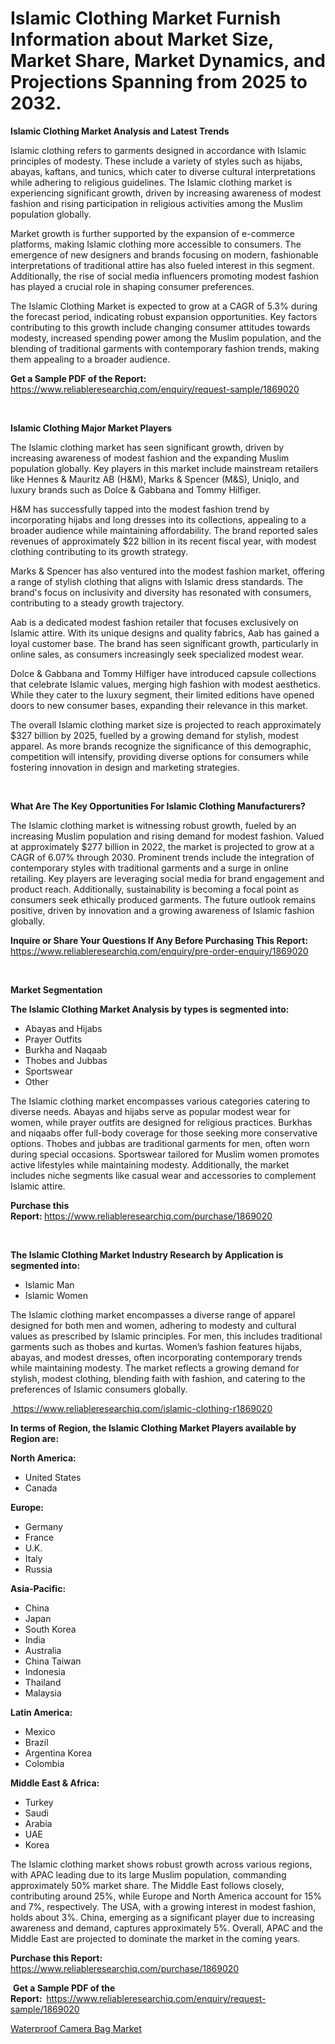 <p><h1>Islamic Clothing Market Furnish Information about Market Size, Market Share, Market Dynamics, and Projections Spanning from 2025 to 2032.</h1></p><p><strong>Islamic Clothing Market Analysis and Latest Trends</strong></p>
<p><p>Islamic clothing refers to garments designed in accordance with Islamic principles of modesty. These include a variety of styles such as hijabs, abayas, kaftans, and tunics, which cater to diverse cultural interpretations while adhering to religious guidelines. The Islamic clothing market is experiencing significant growth, driven by increasing awareness of modest fashion and rising participation in religious activities among the Muslim population globally.</p><p>Market growth is further supported by the expansion of e-commerce platforms, making Islamic clothing more accessible to consumers. The emergence of new designers and brands focusing on modern, fashionable interpretations of traditional attire has also fueled interest in this segment. Additionally, the rise of social media influencers promoting modest fashion has played a crucial role in shaping consumer preferences.</p><p>The Islamic Clothing Market is expected to grow at a CAGR of 5.3% during the forecast period, indicating robust expansion opportunities. Key factors contributing to this growth include changing consumer attitudes towards modesty, increased spending power among the Muslim population, and the blending of traditional garments with contemporary fashion trends, making them appealing to a broader audience.</p></p>
<p><strong>Get a Sample PDF of the Report:&nbsp;</strong> <a href="https://www.reliableresearchiq.com/enquiry/request-sample/1869020?utm_campaign=2226&utm_medium=2&utm_source=Github&utm_content=ia&utm_term=05022025&utm_id=islamic-clothing">https://www.reliableresearchiq.com/enquiry/request-sample/1869020</a></p>
<p>&nbsp;</p>
<p><strong>Islamic Clothing Major Market Players</strong></p>
<p><p>The Islamic clothing market has seen significant growth, driven by increasing awareness of modest fashion and the expanding Muslim population globally. Key players in this market include mainstream retailers like Hennes & Mauritz AB (H&M), Marks & Spencer (M&S), Uniqlo, and luxury brands such as Dolce & Gabbana and Tommy Hilfiger.</p><p>H&M has successfully tapped into the modest fashion trend by incorporating hijabs and long dresses into its collections, appealing to a broader audience while maintaining affordability. The brand reported sales revenues of approximately $22 billion in its recent fiscal year, with modest clothing contributing to its growth strategy.</p><p>Marks & Spencer has also ventured into the modest fashion market, offering a range of stylish clothing that aligns with Islamic dress standards. The brand's focus on inclusivity and diversity has resonated with consumers, contributing to a steady growth trajectory.</p><p>Aab is a dedicated modest fashion retailer that focuses exclusively on Islamic attire. With its unique designs and quality fabrics, Aab has gained a loyal customer base. The brand has seen significant growth, particularly in online sales, as consumers increasingly seek specialized modest wear.</p><p>Dolce & Gabbana and Tommy Hilfiger have introduced capsule collections that celebrate Islamic values, merging high fashion with modest aesthetics. While they cater to the luxury segment, their limited editions have opened doors to new consumer bases, expanding their relevance in this market.</p><p>The overall Islamic clothing market size is projected to reach approximately $327 billion by 2025, fuelled by a growing demand for stylish, modest apparel. As more brands recognize the significance of this demographic, competition will intensify, providing diverse options for consumers while fostering innovation in design and marketing strategies.</p></p>
<p>&nbsp;</p>
<p><strong>What Are The Key Opportunities For Islamic Clothing Manufacturers?</strong></p>
<p><p>The Islamic clothing market is witnessing robust growth, fueled by an increasing Muslim population and rising demand for modest fashion. Valued at approximately $277 billion in 2022, the market is projected to grow at a CAGR of 6.07% through 2030. Prominent trends include the integration of contemporary styles with traditional garments and a surge in online retailing. Key players are leveraging social media for brand engagement and product reach. Additionally, sustainability is becoming a focal point as consumers seek ethically produced garments. The future outlook remains positive, driven by innovation and a growing awareness of Islamic fashion globally.</p></p>
<p><strong>Inquire or Share Your Questions If Any Before Purchasing This Report:</strong> <a href="https://www.reliableresearchiq.com/enquiry/pre-order-enquiry/1869020?utm_campaign=2226&utm_medium=2&utm_source=Github&utm_content=ia&utm_term=05022025&utm_id=islamic-clothing">https://www.reliableresearchiq.com/enquiry/pre-order-enquiry/1869020</a></p>
<p>&nbsp;</p>
<p><strong>Market Segmentation</strong></p>
<p><strong>The Islamic Clothing Market Analysis by types is segmented into:</strong></p>
<p><ul><li>Abayas and Hijabs</li><li>Prayer Outfits</li><li>Burkha and Naqaab</li><li>Thobes and Jubbas</li><li>Sportswear</li><li>Other</li></ul></p>
<p><p>The Islamic clothing market encompasses various categories catering to diverse needs. Abayas and hijabs serve as popular modest wear for women, while prayer outfits are designed for religious practices. Burkhas and niqaabs offer full-body coverage for those seeking more conservative options. Thobes and jubbas are traditional garments for men, often worn during special occasions. Sportswear tailored for Muslim women promotes active lifestyles while maintaining modesty. Additionally, the market includes niche segments like casual wear and accessories to complement Islamic attire.</p></p>
<p><strong>Purchase this Report:&nbsp;</strong><a href="https://www.reliableresearchiq.com/purchase/1869020?utm_campaign=2226&utm_medium=2&utm_source=Github&utm_content=ia&utm_term=05022025&utm_id=islamic-clothing">https://www.reliableresearchiq.com/purchase/1869020</a></p>
<p>&nbsp;</p>
<p><strong>The Islamic Clothing Market Industry Research by Application is segmented into:</strong></p>
<p><ul><li>Islamic Man</li><li>Islamic Women</li></ul></p>
<p><p>The Islamic clothing market encompasses a diverse range of apparel designed for both men and women, adhering to modesty and cultural values as prescribed by Islamic principles. For men, this includes traditional garments such as thobes and kurtas. Women’s fashion features hijabs, abayas, and modest dresses, often incorporating contemporary trends while maintaining modesty. The market reflects a growing demand for stylish, modest clothing, blending faith with fashion, and catering to the preferences of Islamic consumers globally.</p></p>
<p><a href="https://www.reliableresearchiq.com/islamic-clothing-r1869020?utm_campaign=2226&utm_medium=2&utm_source=Github&utm_content=ia&utm_term=05022025&utm_id=islamic-clothing">&nbsp;https://www.reliableresearchiq.com/islamic-clothing-r1869020</a></p>
<p><strong>In terms of Region, the Islamic Clothing Market Players available by Region are:</strong></p>
<p>
    <p> <strong> North America: </strong>
        <ul>
            <li>United States</li>
            <li>Canada</li>
        </ul>
        </p> 
    <p> <strong> Europe: </strong>
        <ul>
            <li>Germany</li>
            <li>France</li>
            <li>U.K.</li>
            <li>Italy</li>
            <li>Russia</li>
        </ul>
        </p> 
    <p> <strong> Asia-Pacific: </strong>
        <ul>
            <li>China</li>
            <li>Japan</li>
            <li>South Korea</li>
            <li>India</li>
            <li>Australia</li>
            <li>China Taiwan</li>
            <li>Indonesia</li>
            <li>Thailand</li>
            <li>Malaysia</li>
        </ul>
        </p> 
    <p> <strong> Latin America: </strong>
        <ul>
            <li>Mexico</li>
            <li>Brazil</li>
            <li>Argentina Korea</li>
            <li>Colombia</li>
        </ul>
        </p> 
    <p> <strong> Middle East & Africa: </strong>
        <ul>
            <li>Turkey</li>
            <li>Saudi</li>
            <li>Arabia</li>
            <li>UAE</li>
            <li>Korea</li>
        </ul>
    </p>
    </p>
<p><p>The Islamic clothing market shows robust growth across various regions, with APAC leading due to its large Muslim population, commanding approximately 50% market share. The Middle East follows closely, contributing around 25%, while Europe and North America account for 15% and 7%, respectively. The USA, with a growing interest in modest fashion, holds about 3%. China, emerging as a significant player due to increasing awareness and demand, captures approximately 5%. Overall, APAC and the Middle East are projected to dominate the market in the coming years.</p></p>
<p><strong>Purchase this Report: </strong><a href="https://www.reliableresearchiq.com/purchase/1869020?utm_campaign=2226&utm_medium=2&utm_source=Github&utm_content=ia&utm_term=05022025&utm_id=islamic-clothing">https://www.reliableresearchiq.com/purchase/1869020</a></p>
<p>&nbsp;<strong>Get a Sample PDF of the Report:&nbsp;&nbsp;</strong><a href="https://www.reliableresearchiq.com/enquiry/request-sample/1869020?utm_campaign=2226&utm_medium=2&utm_source=Github&utm_content=ia&utm_term=05022025&utm_id=islamic-clothing">https://www.reliableresearchiq.com/enquiry/request-sample/1869020</a></p>
<p><strong></strong></p>
<p><p><a href="https://github.com/HobertDavis43/Market-Research-Report-List-1/blob/main/waterproof-camera-bag-market.md?utm_campaign=2226&utm_medium=2&utm_source=Github&utm_content=ia&utm_term=05022025&utm_id=islamic-clothing">Waterproof Camera Bag Market</a></p></p>